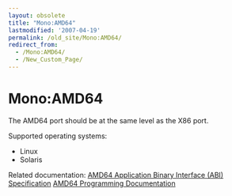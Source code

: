 ```yaml
---
layout: obsolete
title: "Mono:AMD64"
lastmodified: '2007-04-19'
permalink: /old_site/Mono:AMD64/
redirect_from:
  - /Mono:AMD64/
  - /New_Custom_Page/
---
```


Mono:AMD64
==========

The AMD64 port should be at the same level as the X86 port.

Supported operating systems:

-   Linux
-   Solaris

Related documentation:
[AMD64 Application Binary Interface (ABI) Specification](http://www.x86-64.org/documentation/)
[AMD64 Programming Documentation](http://www.amd.com/us-en/Processors/DevelopWithAMD/0,,30_2252_9044,00.html)

